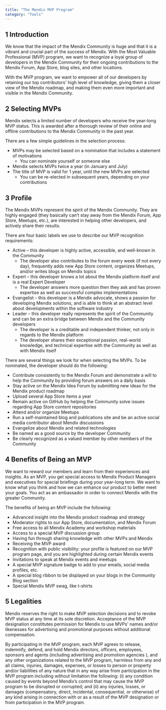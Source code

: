 ```yaml
---
title: "The Mendix MVP Program"
category: "Tools"
---
```


## 1 Introduction

We know that the impact of the Mendix Community is huge and that it is a vibrant and crucial part of the success of Mendix. With the Most Valuable Professional (MVP) program, we want to recognize a loyal group of developers in the Mendix Community for their ongoing contributions to the Mendix Forum, App Store, blog sites, and other locations.

With the MVP program, we want to empower all of our developers by retaining our top contributors' high level of knowledge, giving them a closer view of the Mendix roadmap, and making them even more important and visible in the Mendix Community.

## 2 Selecting MVPs

Mendix selects a limited number of developers who receive the year-long MVP status. This is awarded after a thorough review of their online and offline contributions to the Mendix Community in the past year.

There are a few simple guidelines in the selection process:

* MVPs may be selected based on a nomination that includes a statement of motivations
    * You can nominate yourself or someone else
* Mendix selects MVPs twice a year (in January and July)
* The title of MVP is valid for 1 year, until the new MVPs are selected
    * You can be re-elected in subsequent years, depending on your contributions

## 3 Profile

The Mendix MVPs represent the spirit of the Mendix Community. They are highly engaged (they basically can’t stay away from the Mendix Forum, App Store, Meetups, etc.), are interested in helping other developers, and actively share their results. 

There are four basic labels we use to describe our MVP recognition requirements:

* Active – this developer is highly active, accessible, and well-known in the Community
    * The developer also contributes to the forum every week (if not every day), frequently adds new App Store content, organizes Meetups, and/or writes blogs on Mendix topics
* Expert – this developer knows a lot about the Mendix platform itself and is a real Expert Developer
    * The developer answers more question then they ask and has proven expertise as well as successful complex implementations
* Evangelist – this developer is a Mendix advocate, shows a passion for developing Mendix solutions, and is able to think at an abstract level about developments within the software industry
* Leader – this developer really represents the spirit of the Community and can be an extra bridge between Mendix and the Community developers
    * The developer is a creditable and independent thinker, not only in regards to the Mendix platform
    * The developer shares their exceptional passion, real-world knowledge, and technical expertise with the Community as well as with Mendix itself

There are several things we look for when selecting the MVPs. To be nominated, the developer should do the following:

* Contribute consistently to the Mendix Forum and demonstrate a will to help the Community by providing forum answers on a daily basis
* Stay active on the Mendix Idea Forum by submitting new ideas for the Mendix product roadmap
* Upload several App Store items a year
* Remain active on GitHub by helping the Community solve issues regarding App Store content repositories
* Attend and/or organize Meetups
* Run a self-maintained blog and publications site and be an active social media contributor about Mendix discussions
* Evangelize about Mendix and related technologies
* Be named as a good source by the developer Community
* Be clearly recognized as a valued member by other members of the Community

## 4 Benefits of Being an MVP

We want to reward our members and learn from their experiences and insights. As an MVP, you get special access to Mendix Product Managers and executives for special briefings during your year-long term. We want to know what you think and how we can enhance our product to better meet your goals. You act as an ambassador in order to connect Mendix with the greater Community.

The benefits of being an MVP include the following:

* Advanced insight into the Mendix product roadmap and strategy
* Moderator rights to our App Store, documentation, and Mendix Forum
* Free access to all Mendix Academy and workshop materials
* Access to a special MVP discussion group
* Having fun through sharing knowledge with other MVPs and Mendix
* Receiving the MVP award
* Recognition with public visibility: your profile is featured on our MVP program page, and you are highlighted during certain Mendix events
* Invitations to speak at Mendix events and meetups
* A special MVP signature badge to add to your emails, social media profiles, etc.
* A special blog ribbon to be displayed on your blogs in the Community Blog section
* Special Mendix MVP swag, like t-shirts

## 5 Legalities

Mendix reserves the right to make MVP selection decisions and to revoke MVP status at any time at its sole discretion. Acceptance of the MVP designation constitutes permission for Mendix to use MVPs' names and/or likenesses for advertising and promotional purposes without additional compensation.

By participating in the MVP program, each MVP agrees to release, indemnify, defend, and hold Mendix directors, officers, employees, sponsors and agents (including advertising and promotion agencies ), and any other organizations related to the MVP program, harmless from any and all claims, injuries, damages, expenses, or losses to person or property and/or liabilities of any nature that in any way arise from participation in the MVP program including without limitation the following: (i) any condition caused by events beyond Mendix’s control that may cause the MVP program to be disrupted or corrupted; and (ii) any injuries, losses, or damages (compensatory, direct, incidental, consequential, or otherwise) of any kind arising in connection with or as a result of the MVP designation or from participation in the MVP program.
